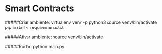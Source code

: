 # Smart Contracts

#####Criar ambiente:
    virtualenv venv -p python3
    source venv/bin/activate
    pip install -r requirements.txt
    
#####Ativar ambiente:
    source venv/bin/activate
    
#####Rodar:
    python main.py
